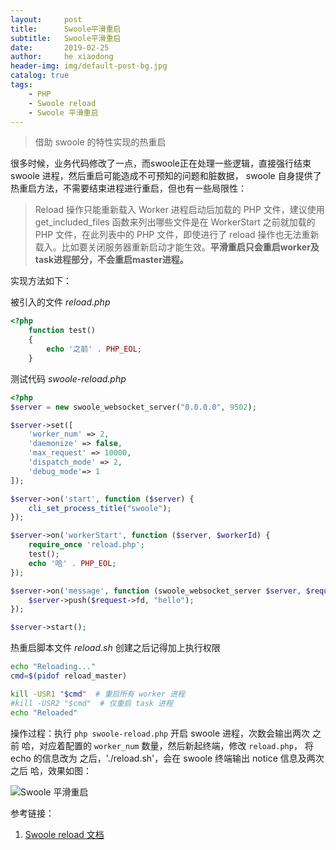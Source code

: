 ```yaml
---
layout:     post
title:      Swoole平滑重启
subtitle:   Swoole平滑重启
date:       2019-02-25
author:     he xiaodong
header-img: img/default-post-bg.jpg
catalog: true
tags:
    - PHP
    - Swoole reload
    - Swoole 平滑重启
---
```


> 借助 swoole 的特性实现的热重启

很多时候，业务代码修改了一点，而swoole正在处理一些逻辑，直接强行结束 swoole 进程，然后重启可能造成不可预知的问题和脏数据，
swoole 自身提供了热重启方法，不需要结束进程进行重启，但也有一些局限性：
> Reload 操作只能重新载入 Worker 进程启动后加载的 PHP 文件，建议使用get_included_files 函数来列出哪些文件是在 WorkerStart 之前就加载的 PHP 文件，在此列表中的 PHP 文件，即使进行了 reload 操作也无法重新载入。比如要关闭服务器重新启动才能生效。**平滑重启只会重启worker及task进程部分，不会重启master进程。**

实现方法如下：

被引入的文件  *reload.php*

```php
<?php
    function test()
    {
        echo '之前' . PHP_EOL;
    }
```

测试代码 *swoole-reload.php*

```php
<?php
$server = new swoole_websocket_server("0.0.0.0", 9502);

$server->set([
    'worker_num' => 2,
    'daemonize' => false,
    'max_request' => 10000,
    'dispatch_mode' => 2,
    'debug_mode'=> 1
]);

$server->on('start', function ($server) {
    cli_set_process_title("swoole");
});

$server->on('workerStart', function ($server, $workerId) {
    require_once 'reload.php';
    test();
    echo '哈' . PHP_EOL;
});

$server->on('message', function (swoole_websocket_server $server, $request) {
    $server->push($request->fd, "hello");
});

$server->start();

```

热重启脚本文件  *reload.sh*  创建之后记得加上执行权限

```sh
echo "Reloading..."
cmd=$(pidof reload_master)

kill -USR1 "$cmd"  # 重启所有 worker 进程
#kill -USR2 "$cmd"  # 仅重启 task 进程
echo "Reloaded"
```

操作过程：执行 `php swoole-reload.php` 开启 swoole 进程，次数会输出两次 之前 哈，对应着配置的 `worker_num` 数量，然后新起终端，修改 `reload.php`， 将 echo 的信息改为 之后，'./reload.sh'，会在 swoole 终端输出 notice 信息及两次 之后 哈，效果如图：

![Swoole 平滑重启](https://alpha2016.github.io/img/2019-02-25-swoole-reload-demo.jpg "Swoole 热重启")

参考链接：
1. [Swoole reload 文档](https://wiki.swoole.com/wiki/page/p-server/reload.html "Swoole reload 文档")
